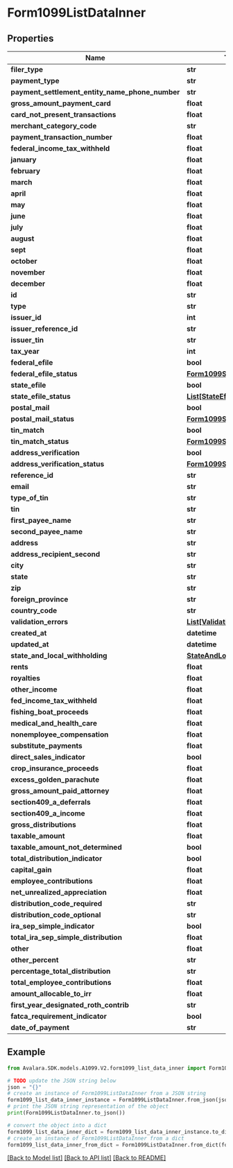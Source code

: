 # Form1099ListDataInner


## Properties

Name | Type | Description | Notes
------------ | ------------- | ------------- | -------------
**filer_type** | **str** |  | [optional] 
**payment_type** | **str** |  | [optional] 
**payment_settlement_entity_name_phone_number** | **str** |  | [optional] 
**gross_amount_payment_card** | **float** |  | [optional] 
**card_not_present_transactions** | **float** |  | [optional] 
**merchant_category_code** | **str** |  | [optional] 
**payment_transaction_number** | **float** |  | [optional] 
**federal_income_tax_withheld** | **float** |  | [optional] 
**january** | **float** |  | [optional] 
**february** | **float** |  | [optional] 
**march** | **float** |  | [optional] 
**april** | **float** |  | [optional] 
**may** | **float** |  | [optional] 
**june** | **float** |  | [optional] 
**july** | **float** |  | [optional] 
**august** | **float** |  | [optional] 
**sept** | **float** |  | [optional] 
**october** | **float** |  | [optional] 
**november** | **float** |  | [optional] 
**december** | **float** |  | [optional] 
**id** | **str** |  | [optional] 
**type** | **str** |  | [optional] 
**issuer_id** | **int** |  | [optional] 
**issuer_reference_id** | **str** |  | [optional] 
**issuer_tin** | **str** |  | [optional] 
**tax_year** | **int** |  | [optional] 
**federal_efile** | **bool** |  | [optional] 
**federal_efile_status** | [**Form1099StatusDetail**](Form1099StatusDetail.md) |  | [optional] 
**state_efile** | **bool** |  | [optional] 
**state_efile_status** | [**List[StateEfileStatusDetail]**](StateEfileStatusDetail.md) |  | [optional] 
**postal_mail** | **bool** |  | [optional] 
**postal_mail_status** | [**Form1099StatusDetail**](Form1099StatusDetail.md) |  | [optional] 
**tin_match** | **bool** |  | [optional] 
**tin_match_status** | [**Form1099StatusDetail**](Form1099StatusDetail.md) |  | [optional] 
**address_verification** | **bool** |  | [optional] 
**address_verification_status** | [**Form1099StatusDetail**](Form1099StatusDetail.md) |  | [optional] 
**reference_id** | **str** |  | [optional] 
**email** | **str** |  | [optional] 
**type_of_tin** | **str** |  | [optional] 
**tin** | **str** |  | [optional] 
**first_payee_name** | **str** |  | [optional] 
**second_payee_name** | **str** |  | [optional] 
**address** | **str** |  | [optional] 
**address_recipient_second** | **str** |  | [optional] 
**city** | **str** |  | [optional] 
**state** | **str** |  | [optional] 
**zip** | **str** |  | [optional] 
**foreign_province** | **str** |  | [optional] 
**country_code** | **str** |  | [optional] 
**validation_errors** | [**List[ValidationError]**](ValidationError.md) |  | [optional] 
**created_at** | **datetime** |  | [optional] 
**updated_at** | **datetime** |  | [optional] 
**state_and_local_withholding** | [**StateAndLocalWithholding**](StateAndLocalWithholding.md) |  | [optional] 
**rents** | **float** |  | [optional] 
**royalties** | **float** |  | [optional] 
**other_income** | **float** |  | [optional] 
**fed_income_tax_withheld** | **float** |  | [optional] 
**fishing_boat_proceeds** | **float** |  | [optional] 
**medical_and_health_care** | **float** |  | [optional] 
**nonemployee_compensation** | **float** |  | [optional] 
**substitute_payments** | **float** |  | [optional] 
**direct_sales_indicator** | **bool** |  | [optional] 
**crop_insurance_proceeds** | **float** |  | [optional] 
**excess_golden_parachute** | **float** |  | [optional] 
**gross_amount_paid_attorney** | **float** |  | [optional] 
**section409_a_deferrals** | **float** |  | [optional] 
**section409_a_income** | **float** |  | [optional] 
**gross_distributions** | **float** |  | [optional] 
**taxable_amount** | **float** |  | [optional] 
**taxable_amount_not_determined** | **bool** |  | [optional] 
**total_distribution_indicator** | **bool** |  | [optional] 
**capital_gain** | **float** |  | [optional] 
**employee_contributions** | **float** |  | [optional] 
**net_unrealized_appreciation** | **float** |  | [optional] 
**distribution_code_required** | **str** |  | [optional] 
**distribution_code_optional** | **str** |  | [optional] 
**ira_sep_simple_indicator** | **bool** |  | [optional] 
**total_ira_sep_simple_distribution** | **float** |  | [optional] 
**other** | **float** |  | [optional] 
**other_percent** | **str** |  | [optional] 
**percentage_total_distribution** | **str** |  | [optional] 
**total_employee_contributions** | **float** |  | [optional] 
**amount_allocable_to_irr** | **float** |  | [optional] 
**first_year_designated_roth_contrib** | **str** |  | [optional] 
**fatca_requirement_indicator** | **bool** |  | [optional] 
**date_of_payment** | **str** |  | [optional] 

## Example

```python
from Avalara.SDK.models.A1099.V2.form1099_list_data_inner import Form1099ListDataInner

# TODO update the JSON string below
json = "{}"
# create an instance of Form1099ListDataInner from a JSON string
form1099_list_data_inner_instance = Form1099ListDataInner.from_json(json)
# print the JSON string representation of the object
print(Form1099ListDataInner.to_json())

# convert the object into a dict
form1099_list_data_inner_dict = form1099_list_data_inner_instance.to_dict()
# create an instance of Form1099ListDataInner from a dict
form1099_list_data_inner_from_dict = Form1099ListDataInner.from_dict(form1099_list_data_inner_dict)
```
[[Back to Model list]](../README.md#documentation-for-models) [[Back to API list]](../README.md#documentation-for-api-endpoints) [[Back to README]](../README.md)


